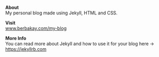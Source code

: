 **About**<br>
My personal blog made using Jekyll, HTML and CSS.

**Visit**<br>
www.berbakay.com/my-blog

**More Info**<br>
You can read more about Jekyll and how to use it for your blog here -><br>
https://jekyllrb.com

